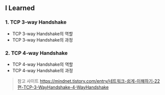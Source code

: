 ## I Learned


### 1. TCP 3-way Handshake

* TCP 3-way Handshake의 역할
* TCP 3-way Handshake의 과정

### 2. TCP 4-way Handshake

* TCP 4-way Handshake의 역할
* TCP 4-way Handshake의 과정


> 참고 사이트
> https://mindnet.tistory.com/entry/네트워크-쉽게-이해하기-22편-TCP-3-WayHandshake-4-WayHandshake
   


